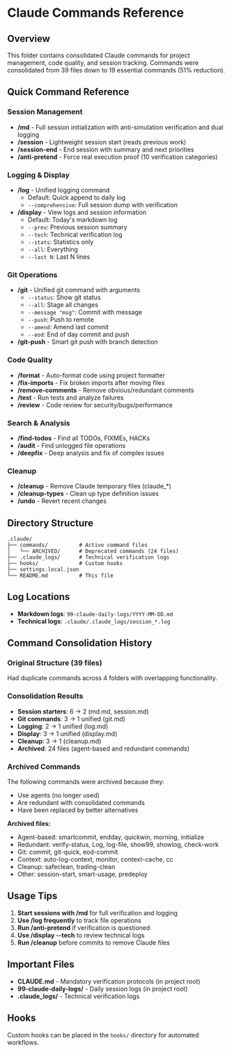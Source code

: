 # Claude Commands Reference

## Overview
This folder contains consolidated Claude commands for project management, code quality, and session tracking. Commands were consolidated from 39 files down to 19 essential commands (51% reduction).

## Quick Command Reference

### Session Management
- **/md** - Full session initialization with anti-simulation verification and dual logging
- **/session** - Lightweight session start (reads previous work)
- **/session-end** - End session with summary and next priorities
- **/anti-pretend** - Force real execution proof (10 verification categories)

### Logging & Display
- **/log** - Unified logging command
  - Default: Quick append to daily log
  - `--comprehensive`: Full session dump with verification
- **/display** - View logs and session information
  - Default: Today's markdown log
  - `--prev`: Previous session summary
  - `--tech`: Technical verification log
  - `--stats`: Statistics only
  - `--all`: Everything
  - `--last N`: Last N lines

### Git Operations
- **/git** - Unified git command with arguments
  - `--status`: Show git status
  - `--all`: Stage all changes
  - `--message "msg"`: Commit with message
  - `--push`: Push to remote
  - `--amend`: Amend last commit
  - `--eod`: End of day commit and push
- **/git-push** - Smart git push with branch detection

### Code Quality
- **/format** - Auto-format code using project formatter
- **/fix-imports** - Fix broken imports after moving files
- **/remove-comments** - Remove obvious/redundant comments
- **/test** - Run tests and analyze failures
- **/review** - Code review for security/bugs/performance

### Search & Analysis
- **/find-todos** - Find all TODOs, FIXMEs, HACKs
- **/audit** - Find unlogged file operations
- **/deepfix** - Deep analysis and fix of complex issues

### Cleanup
- **/cleanup** - Remove Claude temporary files (claude_*)
- **/cleanup-types** - Clean up type definition issues
- **/undo** - Revert recent changes

## Directory Structure
```
.claude/
├── commands/          # Active command files
│   └── ARCHIVED/      # Deprecated commands (24 files)
├── .claude_logs/      # Technical verification logs
├── hooks/             # Custom hooks
├── settings.local.json
└── README.md          # This file
```

## Log Locations
- **Markdown logs**: `99-claude-daily-logs/YYYY-MM-DD.md`
- **Technical logs**: `.claude/.claude_logs/session_*.log`

## Command Consolidation History

### Original Structure (39 files)
Had duplicate commands across 4 folders with overlapping functionality.

### Consolidation Results
- **Session starters**: 6 → 2 (md.md, session.md)
- **Git commands**: 3 → 1 unified (git.md)
- **Logging**: 2 → 1 unified (log.md)
- **Display**: 3 → 1 unified (display.md)
- **Cleanup**: 3 → 1 (cleanup.md)
- **Archived**: 24 files (agent-based and redundant commands)

### Archived Commands
The following commands were archived because they:
- Use agents (no longer used)
- Are redundant with consolidated commands
- Have been replaced by better alternatives

**Archived files:**
- Agent-based: smartcommit, endday, quickwin, morning, initialize
- Redundant: verify-status, Log, log-file, show99, showlog, check-work
- Git: commit, git-quick, eod-commit
- Context: auto-log-context, monitor, context-cache, cc
- Cleanup: safeclean, trading-clean
- Other: session-start, smart-usage, predeploy

## Usage Tips

1. **Start sessions with /md** for full verification and logging
2. **Use /log frequently** to track file operations
3. **Run /anti-pretend** if verification is questioned
4. **Use /display --tech** to review technical logs
5. **Run /cleanup** before commits to remove Claude files

## Important Files

- **CLAUDE.md** - Mandatory verification protocols (in project root)
- **99-claude-daily-logs/** - Daily session logs (in project root)
- **.claude_logs/** - Technical verification logs

## Hooks
Custom hooks can be placed in the `hooks/` directory for automated workflows.